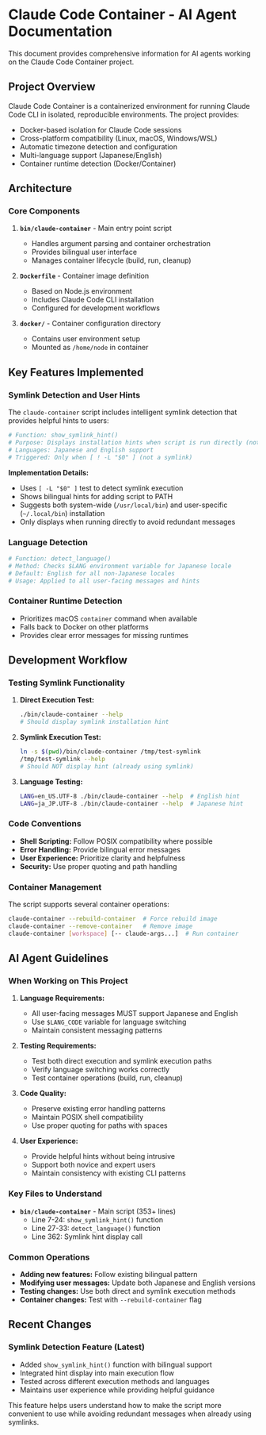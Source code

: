 # Claude Code Container - AI Agent Documentation

This document provides comprehensive information for AI agents working on the Claude Code Container project.

## Project Overview

Claude Code Container is a containerized environment for running Claude Code CLI in isolated, reproducible environments. The project provides:

- Docker-based isolation for Claude Code sessions
- Cross-platform compatibility (Linux, macOS, Windows/WSL)
- Automatic timezone detection and configuration
- Multi-language support (Japanese/English)
- Container runtime detection (Docker/Container)

## Architecture

### Core Components

1. **`bin/claude-container`** - Main entry point script
   - Handles argument parsing and container orchestration
   - Provides bilingual user interface
   - Manages container lifecycle (build, run, cleanup)

2. **`Dockerfile`** - Container image definition
   - Based on Node.js environment
   - Includes Claude Code CLI installation
   - Configured for development workflows

3. **`docker/`** - Container configuration directory
   - Contains user environment setup
   - Mounted as `/home/node` in container

## Key Features Implemented

### Symlink Detection and User Hints

The `claude-container` script includes intelligent symlink detection that provides helpful hints to users:

```bash
# Function: show_symlink_hint()
# Purpose: Displays installation hints when script is run directly (not via symlink)
# Languages: Japanese and English support
# Triggered: Only when [ ! -L "$0" ] (not a symlink)
```

**Implementation Details:**
- Uses `[ -L "$0" ]` test to detect symlink execution
- Shows bilingual hints for adding script to PATH
- Suggests both system-wide (`/usr/local/bin`) and user-specific (`~/.local/bin`) installation
- Only displays when running directly to avoid redundant messages

### Language Detection

```bash
# Function: detect_language()
# Method: Checks $LANG environment variable for Japanese locale
# Default: English for all non-Japanese locales
# Usage: Applied to all user-facing messages and hints
```

### Container Runtime Detection

- Prioritizes macOS `container` command when available
- Falls back to Docker on other platforms
- Provides clear error messages for missing runtimes

## Development Workflow

### Testing Symlink Functionality

1. **Direct Execution Test:**
   ```bash
   ./bin/claude-container --help
   # Should display symlink installation hint
   ```

2. **Symlink Execution Test:**
   ```bash
   ln -s $(pwd)/bin/claude-container /tmp/test-symlink
   /tmp/test-symlink --help
   # Should NOT display hint (already using symlink)
   ```

3. **Language Testing:**
   ```bash
   LANG=en_US.UTF-8 ./bin/claude-container --help  # English hint
   LANG=ja_JP.UTF-8 ./bin/claude-container --help  # Japanese hint
   ```

### Code Conventions

- **Shell Scripting:** Follow POSIX compatibility where possible
- **Error Handling:** Provide bilingual error messages
- **User Experience:** Prioritize clarity and helpfulness
- **Security:** Use proper quoting and path handling

### Container Management

The script supports several container operations:

```bash
claude-container --rebuild-container  # Force rebuild image
claude-container --remove-container   # Remove image
claude-container [workspace] [-- claude-args...]  # Run container
```

## AI Agent Guidelines

### When Working on This Project

1. **Language Requirements:**
   - All user-facing messages MUST support Japanese and English
   - Use `$LANG_CODE` variable for language switching
   - Maintain consistent messaging patterns

2. **Testing Requirements:**
   - Test both direct execution and symlink execution paths
   - Verify language switching works correctly
   - Test container operations (build, run, cleanup)

3. **Code Quality:**
   - Preserve existing error handling patterns
   - Maintain POSIX shell compatibility
   - Use proper quoting for paths with spaces

4. **User Experience:**
   - Provide helpful hints without being intrusive
   - Support both novice and expert users
   - Maintain consistency with existing CLI patterns

### Key Files to Understand

- **`bin/claude-container`** - Main script (353+ lines)
  - Line 7-24: `show_symlink_hint()` function
  - Line 27-33: `detect_language()` function
  - Line 362: Symlink hint display call

### Common Operations

- **Adding new features:** Follow existing bilingual pattern
- **Modifying user messages:** Update both Japanese and English versions
- **Testing changes:** Use both direct and symlink execution methods
- **Container changes:** Test with `--rebuild-container` flag

## Recent Changes

### Symlink Detection Feature (Latest)

- Added `show_symlink_hint()` function with bilingual support
- Integrated hint display into main execution flow
- Tested across different execution methods and languages
- Maintains user experience while providing helpful guidance

This feature helps users understand how to make the script more convenient to use while avoiding redundant messages when already using symlinks.